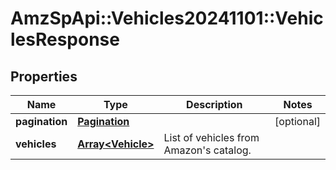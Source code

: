 # AmzSpApi::Vehicles20241101::VehiclesResponse

## Properties
Name | Type | Description | Notes
------------ | ------------- | ------------- | -------------
**pagination** | [**Pagination**](Pagination.md) |  | [optional] 
**vehicles** | [**Array&lt;Vehicle&gt;**](Vehicle.md) | List of vehicles from Amazon&#x27;s catalog. | 

